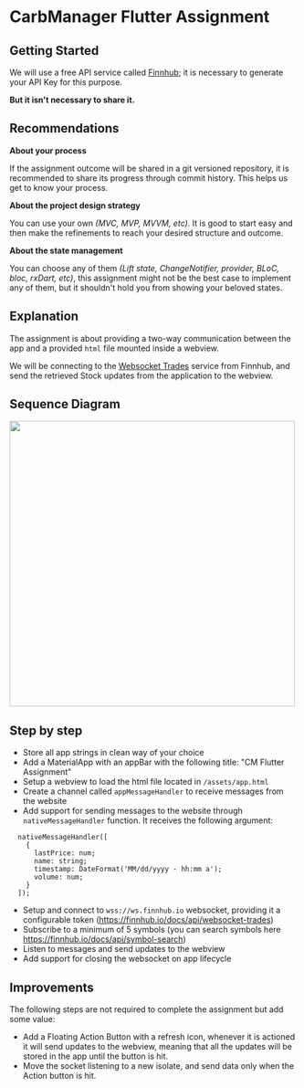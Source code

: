 # CarbManager Flutter Assignment

## Getting Started

We will use a free API service called [Finnhub](https://finnhub.io/); it is necessary to generate your API Key for this purpose.

**But it isn't necessary to share it.**

## Recommendations

**About your process**

If the assignment outcome will be shared in a git versioned repository, it is recommended to share its progress through commit history. This helps us get to know your process.

**About the project design strategy**

You can use your own _(MVC, MVP, MVVM, etc)_. It is good to start easy and then make the refinements to reach your desired structure and outcome.

**About the state management**

You can choose any of them _(Lift state, ChangeNotifier, provider, BLoC, bloc, rxDart, etc)_, this assignment might not be the best case to implement any of them, but it shouldn't hold you from showing your beloved states.

## Explanation

The assignment is about providing a two-way communication between the app and a provided `html` file mounted inside a webview.

We will be connecting to the [Websocket Trades](https://finnhub.io/docs/api/websocket-trades) service from Finnhub, and send the retrieved Stock updates from the application to the webview.

## Sequence Diagram

<img src=".github/assignment sequence.png" width="500">

## Step by step

- Store all app strings in clean way of your choice
- Add a MaterialApp with an appBar with the following title: "CM Flutter Assignment"
- Setup a webview to load the html file located in `/assets/app.html`
- Create a channel called `appMessageHandler` to receive messages from the website
- Add support for sending messages to the website through `nativeMessageHandler` function. It receives the following argument:
```
  nativeMessageHandler([
    {
      lastPrice: num;
      name: string;
      timestamp: DateFormat('MM/dd/yyyy - hh:mm a');
      volume: num;
    }
  ]);
```
- Setup and connect to `wss://ws.finnhub.io` websocket, providing it a configurable token (https://finnhub.io/docs/api/websocket-trades)
- Subscribe to a minimum of 5 symbols (you can search symbols here https://finnhub.io/docs/api/symbol-search)
- Listen to messages and send updates to the webview
- Add support for closing the websocket on app lifecycle

## Improvements

The following steps are not required to complete the assignment but add some value:

- Add a Floating Action Button with a refresh icon, whenever it is actioned it will send updates to the webview, meaning that all the updates will be stored in the app until the button is hit.
- Move the socket listening to a new isolate, and send data only when the Action button is hit.


